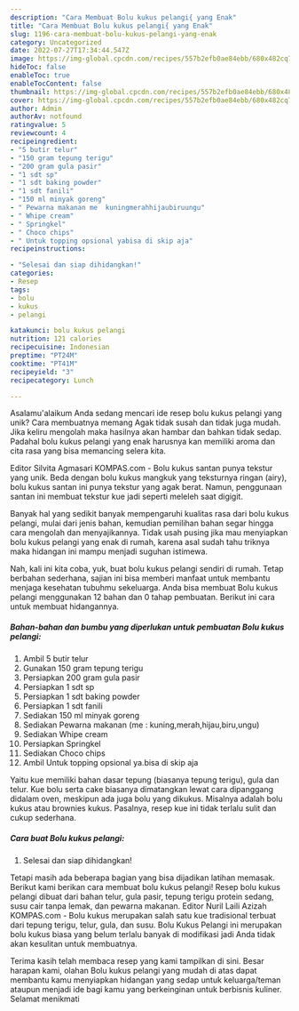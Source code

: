 ```yaml
---
description: "Cara Membuat Bolu kukus pelangi{ yang Enak"
title: "Cara Membuat Bolu kukus pelangi{ yang Enak"
slug: 1196-cara-membuat-bolu-kukus-pelangi-yang-enak
category: Uncategorized
date: 2022-07-27T17:34:44.547Z
image: https://img-global.cpcdn.com/recipes/557b2efb0ae84ebb/680x482cq70/bolu-kukus-pelangi-foto-resep-utama.jpg
hideToc: false
enableToc: true
enableTocContent: false
thumbnail: https://img-global.cpcdn.com/recipes/557b2efb0ae84ebb/680x482cq70/bolu-kukus-pelangi-foto-resep-utama.jpg
cover: https://img-global.cpcdn.com/recipes/557b2efb0ae84ebb/680x482cq70/bolu-kukus-pelangi-foto-resep-utama.jpg
author: Admin
authorAv: notfound
ratingvalue: 5
reviewcount: 4
recipeingredient:
- "5 butir telur"
- "150 gram tepung terigu"
- "200 gram gula pasir"
- "1 sdt sp"
- "1 sdt baking powder"
- "1 sdt fanili"
- "150 ml minyak goreng"
- " Pewarna makanan me  kuningmerahhijaubiruungu"
- " Whipe cream"
- " Springkel"
- " Choco chips"
- " Untuk topping opsional yabisa di skip aja"
recipeinstructions:

- "Selesai dan siap dihidangkan!"
categories:
- Resep
tags:
- bolu
- kukus
- pelangi

katakunci: bolu kukus pelangi 
nutrition: 121 calories
recipecuisine: Indonesian
preptime: "PT24M"
cooktime: "PT41M"
recipeyield: "3"
recipecategory: Lunch

---
```



Asalamu'alaikum Anda sedang mencari ide resep bolu kukus pelangi yang unik? Cara membuatnya memang Agak tidak susah dan tidak juga mudah. Jika keliru mengolah maka hasilnya akan hambar dan bahkan tidak sedap. Padahal bolu kukus pelangi yang enak harusnya kan memiliki aroma dan cita rasa yang bisa memancing selera kita.


Editor Silvita Agmasari KOMPAS.com - Bolu kukus santan punya tekstur yang unik. Beda dengan bolu kukus mangkuk yang teksturnya ringan (airy), bolu kukus santan ini punya tekstur yang agak berat. Namun, penggunaan santan ini membuat tekstur kue jadi seperti meleleh saat digigit.

Banyak hal yang sedikit banyak mempengaruhi kualitas rasa dari bolu kukus pelangi, mulai dari jenis bahan, kemudian pemilihan bahan segar hingga cara mengolah dan menyajikannya. Tidak usah pusing jika mau menyiapkan bolu kukus pelangi yang enak di rumah, karena asal sudah tahu triknya maka hidangan ini mampu menjadi suguhan istimewa.


Nah, kali ini kita coba, yuk, buat bolu kukus pelangi sendiri di rumah. Tetap berbahan sederhana, sajian ini bisa memberi manfaat untuk membantu menjaga kesehatan tubuhmu sekeluarga. Anda bisa membuat Bolu kukus pelangi menggunakan 12 bahan dan 0 tahap pembuatan. Berikut ini cara untuk membuat hidangannya.

<!--inarticleads1-->

##### Bahan-bahan dan bumbu yang diperlukan untuk pembuatan Bolu kukus pelangi:

1. Ambil 5 butir telur
1. Gunakan 150 gram tepung terigu
1. Persiapkan 200 gram gula pasir
1. Persiapkan 1 sdt sp
1. Persiapkan 1 sdt baking powder
1. Persiapkan 1 sdt fanili
1. Sediakan 150 ml minyak goreng
1. Sediakan  Pewarna makanan (me : kuning,merah,hijau,biru,ungu)
1. Sediakan  Whipe cream
1. Persiapkan  Springkel
1. Sediakan  Choco chips
1. Ambil  Untuk topping opsional ya.bisa di skip aja


Yaitu kue memiliki bahan dasar tepung (biasanya tepung terigu), gula dan telur. Kue bolu serta cake biasanya dimatangkan lewat cara dipanggang didalam oven, meskipun ada juga bolu yang dikukus. Misalnya adalah bolu kukus atau brownies kukus. Pasalnya, resep kue ini tidak terlalu sulit dan cukup sederhana. 

<!--inarticleads2-->

##### Cara buat Bolu kukus pelangi:


1. Selesai dan siap dihidangkan!

Tetapi masih ada beberapa bagian yang bisa dijadikan latihan memasak. Berikut kami berikan cara membuat bolu kukus pelangi! Resep bolu kukus pelangi dibuat dari bahan telur, gula pasir, tepung terigu protein sedang, susu cair tanpa lemak, dan pewarna makanan. Editor Nuril Laili Azizah KOMPAS.com - Bolu kukus merupakan salah satu kue tradisional terbuat dari tepung terigu, telur, gula, dan susu. Bolu Kukus Pelangi ini merupakan bolu kukus biasa yang belum terlalu banyak di modifikasi jadi Anda tidak akan kesulitan untuk membuatnya. 

Terima kasih telah membaca resep yang kami tampilkan di sini. Besar harapan kami, olahan Bolu kukus pelangi yang mudah di atas dapat membantu kamu menyiapkan hidangan yang sedap untuk keluarga/teman ataupun menjadi ide bagi kamu yang berkeinginan untuk berbisnis kuliner. Selamat menikmati
